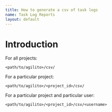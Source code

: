 ```yaml
---
title: How to generate a csv of task logs
name: Task Log Reports
layout: default
---
```

# Introduction

For all projects:

    <path/to/agilito>/csv/

For a particular project:

    <path/to/agilito>/<project_id>/csv/

For a particular project and particular user:

    <path/to/agilito>/<project_id>/csv/<username>



